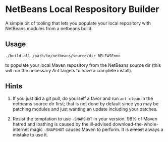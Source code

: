 NetBeans Local Respository Builder
==================================

A simple bit of tooling that lets you populate your local repository
with NetBeans modules from a netbeans build.

Usage
-----

```
./build-all /path/to/netbeans/source/dir RELEASEnnn
```

to populate your local Maven repository from the NetBeans source dir
(this will run the necessary Ant targets to have a complete install).


Hints
-----

 1. If you just did a git pull, do yourself a favor and run `ant clean`
in the netbeans source dir first; that is not done by default since
you may be patching modules and just wanting an update including your
patches.

 2. Resist the temptation to use `-SNAPSHOT` in your version.  98% of
Maven hatred and loathing is caused by the ill-advised
download-the-whole-internet magic `-SNAPSHOT` causes Maven to perform.
It is ~~almost~~ always a mistake to use it.
